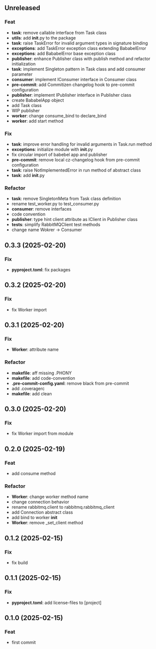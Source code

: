 ## Unreleased

### Feat

- **task**: remove callable interface from Task class
- **utils**: add __init__.py to the package
- **task**: raise TaskError for invalid argument types in signature binding
- **exceptions**: add TaskError exception class extending BababelError
- **exceptions**: add BababelError base exception class
- **publisher**: enhance Publisher class with publish method and refactor initialization
- **task**: implement Singleton pattern in Task class and add consumer parameter
- **consumer**: implement IConsumer interface in Consumer class
- **pre-commit**: add Commitizen changelog hook to pre-commit configuration
- **publisher**: implement IPublisher interface in Publisher class
- create BababelApp object
- add Task class
- WIP publisher
- **worker**: change consume_bind to declare_bind
- **worker**: add start method

### Fix

- **task**: improve error handling for invalid arguments in Task.run method
- **exceptions**: initialize module with __init__.py
- fix circular import of babebel app and publisher
- **pre-commit**: remove local cz-changelog hook from pre-commit configuration
- **task**: raise NotImplementedError in run method of abstract class
- **task**: add __init__.py

### Refactor

- **task**: remove SingletonMeta from Task class definition
- rename test_worker.py to test_consumer.py
- **consumer**: remove interfaces
- code convention
- **publisher**: type hint client attribute as IClient in Publisher class
- **tests**: simplify RabbitMQClient test methods
- change name Wokrer -> Consumer

## 0.3.3 (2025-02-20)

### Fix

- **pyproject.toml**: fix packages

## 0.3.2 (2025-02-20)

### Fix

- fix Worker import

## 0.3.1 (2025-02-20)

### Fix

- **Worker**: attribute name

### Refactor

- **makefile**: aff missing .PHONY
- **makefile**: add code-convention
- **.pre-commit-config.yaml**: remove black from pre-commit
- add .coveragerc
- **makefile**: add clean

## 0.3.0 (2025-02-20)

### Fix

- fix Worker import from module

## 0.2.0 (2025-02-19)

### Feat

- add consume method

### Refactor

- **Worker**: change worker method name
- change connection behavior
- rename rabbitmq.client to rabbitmq.rabbitmq_client
- add Connection abstract class
- add bind to worker __init__
- **Worker**: remove _set_client method

## 0.1.2 (2025-02-15)

### Fix

- fix build

## 0.1.1 (2025-02-15)

### Fix

- **pyproject.toml**: add license-files to [project]

## 0.1.0 (2025-02-15)

### Feat

- first commit
